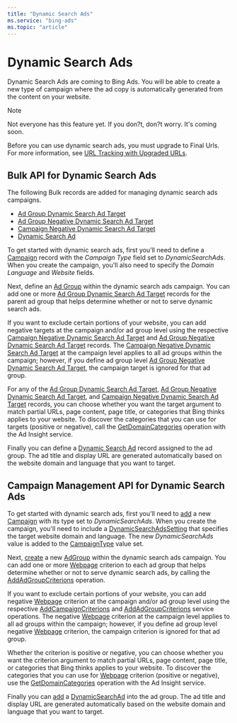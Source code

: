 ```yaml
---
title: "Dynamic Search Ads"
ms.service: "bing-ads"
ms.topic: "article"
---
```

# Dynamic Search Ads
Dynamic Search Ads are coming to Bing Ads. You will be able to create a new type of campaign where the ad copy is automatically generated from the content on your website. 

> [!NOTE]
> Not everyone has this feature yet. If you don?t, don?t worry. It's coming soon.
> 
> Before you can use dynamic search ads, you must upgrade to Final Urls. For more information, see [URL Tracking with Upgraded URLs](~/guides/url-tracking-upgraded-urls.md).

## <a name="bulk"></a>Bulk API for Dynamic Search Ads  
The following Bulk records are added for managing dynamic search ads campaigns.
* [Ad Group Dynamic Search Ad Target](~/bulk-service/ad-group-dynamic-search-ad-target.md)
* [Ad Group Negative Dynamic Search Ad Target](~/bulk-service/ad-group-negative-dynamic-search-ad-target.md)
* [Campaign Negative Dynamic Search Ad Target](~/bulk-service/campaign-negative-dynamic-search-ad-target.md)
* [Dynamic Search Ad](~/bulk-service/dynamic-search-ad.md)
 
To get started with dynamic search ads, first you'll need to define a [Campaign](~/bulk-service/campaign.md) record with the *Campaign Type* field set to *DynamicSearchAds*. When you create the campaign, you'll also need to specify the *Domain Language* and *Website* fields.  

Next, define an [Ad Group](~/bulk-service/ad-group.md) within the dynamic search ads campaign. You can add one or more [Ad Group Dynamic Search Ad Target](~/bulk-service/ad-group-dynamic-search-ad-target.md) records for the parent ad group that helps determine whether or not to serve dynamic search ads. 

If you want to exclude certain portions of your website, you can add negative targets at the campaign and/or ad group level using the respective [Campaign Negative Dynamic Search Ad Target](~/bulk-service/campaign-negative-dynamic-search-ad-target.md) and [Ad Group Negative Dynamic Search Ad Target](~/bulk-service/ad-group-negative-dynamic-search-ad-target.md) records. The [Campaign Negative Dynamic Search Ad Target](~/bulk-service/campaign-negative-dynamic-search-ad-target.md) at the campaign level applies to all ad groups within the campaign; however, if you define ad group level [Ad Group Negative Dynamic Search Ad Target](~/bulk-service/ad-group-negative-dynamic-search-ad-target.md), the campaign target is ignored for that ad group. 

For any of the [Ad Group Dynamic Search Ad Target](~/bulk-service/ad-group-dynamic-search-ad-target.md), [Ad Group Negative Dynamic Search Ad Target](~/bulk-service/ad-group-negative-dynamic-search-ad-target.md), and [Campaign Negative Dynamic Search Ad Target](~/bulk-service/campaign-negative-dynamic-search-ad-target.md) records, you can choose whether you want the target argument to match partial URLs, page content, page title, or categories that Bing thinks applies to your website. To discover the categories that you can use for targets (positive or negative), call the [GetDomainCategories](~/ad-insight-service/getdomaincategories.md) operation with the Ad Insight service.

Finally you can define a [Dynamic Search Ad](~/bulk-service/dynamic-search-ad.md) record assigned to the ad group. The ad title and display URL are generated automatically based on the website domain and language that you want to target.


## <a name="campaign"></a>Campaign Management API for Dynamic Search Ads  

To get started with dynamic search ads, first you'll need to [add](~/campaign-management-service/addcampaigns.md) a new [Campaign](~/campaign-management-service/campaign.md) with its type set to *DynamicSearchAds*. When you create the campaign, you'll need to include a [DynamicSearchAdsSetting](~/campaign-management-service/dynamicsearchadssetting.md) that specifies the target website domain and language. The new *DynamicSearchAds* value is added to the [CampaignType](~/campaign-management-service/campaigntype.md) value set. 

Next, [create](~/campaign-management-service/addadgroups.md) a new [AdGroup](~/campaign-management-service/adgroup.md) within the dynamic search ads campaign. You can add one or more [Webpage](~/campaign-management-service/webpage.md) criterion to each ad group that helps determine whether or not to serve dynamic search ads, by calling the [AddAdGroupCriterions](~/campaign-management-service/addadgroupcriterions.md) operation. 

If you want to exclude certain portions of your website, you can add negative [Webpage](~/campaign-management-service/webpage.md) criterion at the campaign and/or ad group level using the respective [AddCampaignCriterions](~/campaign-management-service/addcampaigncriterions.md) and [AddAdGroupCriterions](~/campaign-management-service/addadgroupcriterions.md) service operations. The negative [Webpage](~/campaign-management-service/webpage.md) criterion at the campaign level applies to all ad groups within the campaign; however, if you define ad group level negative [Webpage](~/campaign-management-service/webpage.md) criterion, the campaign criterion is ignored for that ad group. 

Whether the criterion is positive or negative, you can choose whether you want the criterion argument to match partial URLs, page content, page title, or categories that Bing thinks applies to your website. To discover the categories that you can use for [Webpage](~/campaign-management-service/webpage.md) criterion (positive or negative), use the [GetDomainCategories](~/ad-insight-service/getdomaincategories.md) operation with the Ad Insight service.

Finally you can [add](~/campaign-management-service/addads.md) a [DynamicSearchAd](~/campaign-management-service/dynamicsearchad.md) into the ad group. The ad title and display URL are generated automatically based on the website domain and language that you want to target.
